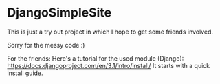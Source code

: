 # DjangoSimpleSite

This is just a try out project in which I hope to get some friends involved.

Sorry for the messy code :)

For the friends:
Here's a tutorial for the used module (Django): https://docs.djangoproject.com/en/3.1/intro/install/
It starts with a quick install guide.
